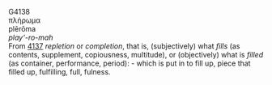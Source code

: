 <body>
  <p>G4138<br>  πλήρωμα  <br> plērōma  <br><i>play‘-ro-mah </i><br>From <a href="g4137.htm">4137</a>  <i>repletion</i> or <i>completion</i>, that is, (subjectively) what <i>fills</i> (as contents, supplement, copiousness, multitude), or (objectively) what is <i>filled</i> (as container, performance, period): - which is put in to fill up, piece that filled up, fulfilling, full, fulness.<br></p>
 </body>